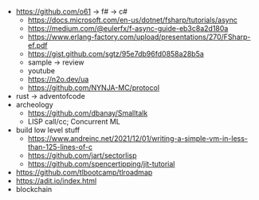 

* https://github.com/o61 -> f# -> c#
  * https://docs.microsoft.com/en-us/dotnet/fsharp/tutorials/async
  * https://medium.com/@eulerfx/f-async-guide-eb3c8a2d180a
  * https://www.erlang-factory.com/upload/presentations/270/FSharp-ef.pdf
  * https://gist.github.com/sgtz/95e7db96fd0858a28b5a
  * sample -> review
  * youtube
  * https://n2o.dev/ua
  * https://github.com/NYNJA-MC/protocol
* rust -> adventofcode
* archeology
  * https://github.com/dbanay/Smalltalk
  * LISP call/cc; Concurrent ML
* build low level stuff
  * https://www.andreinc.net/2021/12/01/writing-a-simple-vm-in-less-than-125-lines-of-c
  * https://github.com/jart/sectorlisp
  * https://github.com/spencertipping/jit-tutorial
* https://github.com/tlbootcamp/tlroadmap
* https://adit.io/index.html
* blockchain
